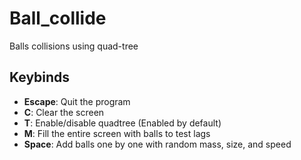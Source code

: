 # Ball_collide

Balls collisions using quad-tree

## Keybinds

- **Escape**: Quit the program
- **C**: Clear the screen
- **T**: Enable/disable quadtree (Enabled by default)
- **M**: Fill the entire screen with balls to test lags
- **Space**: Add balls one by one with random mass, size, and speed
